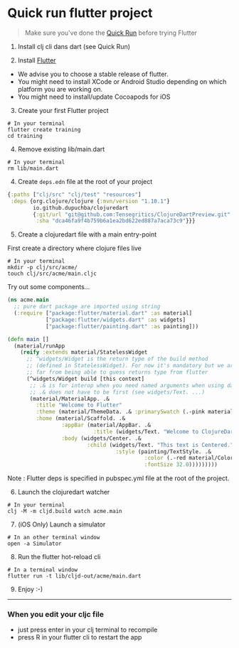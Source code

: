 # Quick run flutter project

> Make sure you've done the [Quick Run](quick-run.md) before trying Flutter

1. Install clj cli dans dart (see Quick Run)

2. Install [Flutter](https://flutter.dev/docs/get-started/install)

- We advise you to choose a stable release of flutter.
- You might need to install XCode or Android Studio depending on which
  platform you are working on.
- You might need to install/update Cocoapods for iOS

3. Create your first Flutter project

``` shell
# In your terminal
flutter create training
cd training
```

4. Remove existing lib/main.dart

``` shell
# In your terminal
rm lib/main.dart
```

4. Create `deps.edn` file at the root of your project

``` clojure
{:paths ["clj/src" "clj/test" "resources"]
 :deps {org.clojure/clojure {:mvn/version "1.10.1"}
        io.github.dupuchba/clojuredart
        {:git/url "git@github.com:Tensegritics/ClojureDartPreview.git"
         :sha "dca46fa9f4b759b6a1ea2bd622ed887a7aca73c9"}}}
```

5. Create a clojuredart file with a main entry-point

First create a directory where clojure files live

``` shell
# In your terminal
mkdir -p clj/src/acme/
touch clj/src/acme/main.cljc
```

Try out some components...

``` clojure
(ns acme.main
  ;; pure dart package are imported using string
  (:require ["package:flutter/material.dart" :as material]
            ["package:flutter/widgets.dart" :as widgets]
            ["package:flutter/painting.dart" :as painting]))

(defn main []
  (material/runApp
    (reify :extends material/StatelessWidget
      ;; ^widgets/Widget is the return type of the build method
      ;; (defined in StatelessWidget). For now it's mandatory but we are not
      ;; far from being able to guess returns type from flutter
      (^widgets/Widget build [this context]
       ;; .& is for interop when you need named arguments when using dart libs
       ;; .& does not have to be first (see widgets/Text. ...)
       (material/MaterialApp. .&
         :title "Welcome to Flutter"
         :theme (material/ThemeData. .& :primarySwatch (.-pink material/Colors))
         :home (material/Scaffold. .&
                 :appBar (material/AppBar. .&
                           :title (widgets/Text. "Welcome to ClojureDart"))
                 :body (widgets/Center. .&
                         :child (widgets/Text. "This text is Centered." .&
                                  :style (painting/TextStyle. .&
                                           :color (.-red material/Colors)
                                           :fontSize 32.0)))))))))
```

Note : Flutter deps is specified in pubspec.yml file at the root of
the project.

6. Launch the clojuredart watcher

``` shell
# In your terminal
clj -M -m cljd.build watch acme.main
```

7. (iOS Only) Launch a simulator

``` shell
# In an other terminal window
open -a Simulator
```

8. Run the flutter hot-reload cli

``` shell
# In a terminal window
flutter run -t lib/cljd-out/acme/main.dart
```

9. Enjoy :-)

***

### When you edit your cljc file

- just press enter in your clj terminal to recompile
- press R in your flutter cli to restart the app
